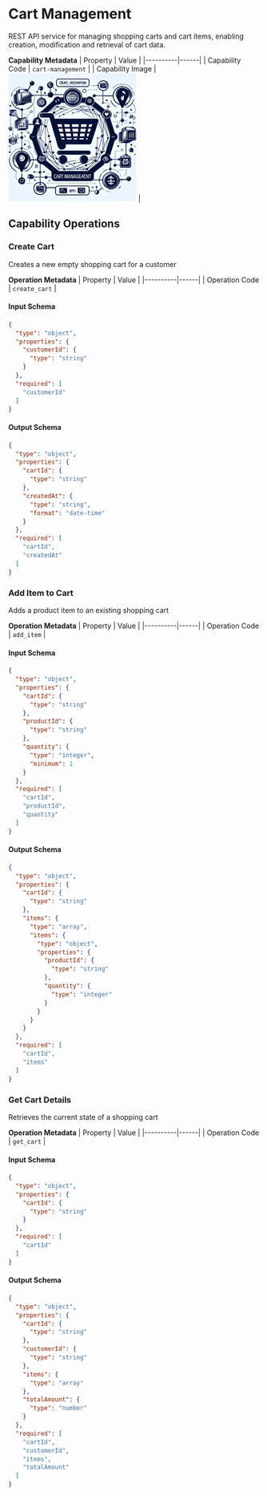 # Cart Management
REST API service for managing shopping carts and cart items, enabling creation, modification and retrieval of cart data.

**Capability Metadata**
| Property | Value |
|----------|------|
| Capability Code | `cart-management` |
| Capability Image | ![Cart Management Capability Small Image](./images/cart-management_small.png) |

## Capability Operations

### Create Cart
Creates a new empty shopping cart for a customer

**Operation Metadata**
| Property | Value |
|----------|------|
| Operation Code | `create_cart` |

#### Input Schema
```json Create Cart operation input schema
{
  "type": "object",
  "properties": {
    "customerId": {
      "type": "string"
    }
  },
  "required": [
    "customerId"
  ]
}
```

#### Output Schema
```json Create Cart operation output schema
{
  "type": "object",
  "properties": {
    "cartId": {
      "type": "string"
    },
    "createdAt": {
      "type": "string",
      "format": "date-time"
    }
  },
  "required": [
    "cartId",
    "createdAt"
  ]
}
```
### Add Item to Cart
Adds a product item to an existing shopping cart

**Operation Metadata**
| Property | Value |
|----------|------|
| Operation Code | `add_item` |

#### Input Schema
```json Add Item to Cart operation input schema
{
  "type": "object",
  "properties": {
    "cartId": {
      "type": "string"
    },
    "productId": {
      "type": "string"
    },
    "quantity": {
      "type": "integer",
      "minimum": 1
    }
  },
  "required": [
    "cartId",
    "productId",
    "quantity"
  ]
}
```

#### Output Schema
```json Add Item to Cart operation output schema
{
  "type": "object",
  "properties": {
    "cartId": {
      "type": "string"
    },
    "items": {
      "type": "array",
      "items": {
        "type": "object",
        "properties": {
          "productId": {
            "type": "string"
          },
          "quantity": {
            "type": "integer"
          }
        }
      }
    }
  },
  "required": [
    "cartId",
    "items"
  ]
}
```
### Get Cart Details
Retrieves the current state of a shopping cart

**Operation Metadata**
| Property | Value |
|----------|------|
| Operation Code | `get_cart` |

#### Input Schema
```json Get Cart Details operation input schema
{
  "type": "object",
  "properties": {
    "cartId": {
      "type": "string"
    }
  },
  "required": [
    "cartId"
  ]
}
```

#### Output Schema
```json Get Cart Details operation output schema
{
  "type": "object",
  "properties": {
    "cartId": {
      "type": "string"
    },
    "customerId": {
      "type": "string"
    },
    "items": {
      "type": "array"
    },
    "totalAmount": {
      "type": "number"
    }
  },
  "required": [
    "cartId",
    "customerId",
    "items",
    "totalAmount"
  ]
}
```
